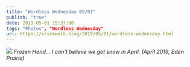 ```yaml
---
title: "Wordless Wednesday 05/01"
publish: "true"
date: 2019-05-01 15:37:00
tags: "Photos", "Wordless Wednesday"
url: https://ericmwalk.blog/2019/05/01/wordless-wednesday.html
---
```


![](https://ericmwalk.blog/uploads/2021/27efc260e5.jpg)
*Frozen Hand... I can't believe we got snow in April. (April 2019, Eden Prairie)*